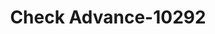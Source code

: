 ---
f_zip-code: 38671
f_state-code: MS
title: Check Advance-10292
f_phone: 662-536-1930
f_city-only: Southaven
f_address: 1036 Goodman Rd E Southaven
f_location-unique-id: '10292'
slug: check-advance-10292
updated-on: '2024-05-30T13:46:58.046Z'
created-on: '2024-05-30T13:36:59.803Z'
published-on: '2024-05-30T13:54:32.469Z'
f_city-state: cms/city/southaven-ms.md
f_company: cms/company/check-advance.md
f_state: cms/state/mississippi.md
layout: '[payday-loan].html'
tags: payday-loan
---